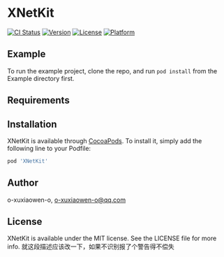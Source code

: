 # XNetKit

[![CI Status](https://img.shields.io/travis/972510000@qq.com/XNetKit.svg?style=flat)](https://travis-ci.org/972510000@qq.com/XNetKit)
[![Version](https://img.shields.io/cocoapods/v/XNetKit.svg?style=flat)](https://cocoapods.org/pods/XNetKit)
[![License](https://img.shields.io/cocoapods/l/XNetKit.svg?style=flat)](https://cocoapods.org/pods/XNetKit)
[![Platform](https://img.shields.io/cocoapods/p/XNetKit.svg?style=flat)](https://cocoapods.org/pods/XNetKit)

## Example

To run the example project, clone the repo, and run `pod install` from the Example directory first.

## Requirements

## Installation

XNetKit is available through [CocoaPods](https://cocoapods.org). To install
it, simply add the following line to your Podfile:

```ruby
pod 'XNetKit'
```

## Author

o-xuxiaowen-o, o-xuxiaowen-o@qq.com

## License

XNetKit is available under the MIT license. See the LICENSE file for more info.
就这段描述应该改一下，如果不识别报了个警告得不偿失
